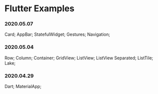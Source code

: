 # Flutter Examples
### 2020.05.07
Card; AppBar; StatefulWidget; Gestures; Navigation;

### 2020.05.04
Row; Column; Container; GridView; ListView; ListView Separated; ListTile; Lake;

### 2020.04.29
Dart; MaterialApp;
